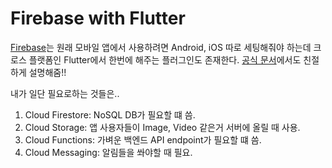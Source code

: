 # Firebase with Flutter

[Firebase](https://firebase.google.com/)는 원래 모바일 앱에서 사용하려면 Android, iOS 따로 세팅해줘야 하는데
크로스 플랫폼인 Flutter에서 한번에 해주는 플러그인도 존재한다. [공식 문서](https://firebase.google.com/docs/flutter/setup)에서도 친절하게 설명해줌!!

내가 일단 필요로하는 것들은..

1. Cloud Firestore: NoSQL DB가 필요할 떄 씀.
2. Cloud Storage: 앱 사용자들이 Image, Video 같은거 서버에 올릴 때 사용.
3. Cloud Functions: 가벼운 백엔드 API endpoint가 필요할 떄 씀.
4. Cloud Messaging: 알림들을 쏴야할 때 필요.
